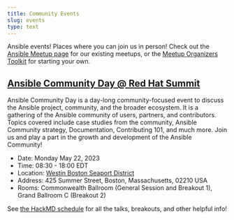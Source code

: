 ```yaml
---
title: Community Events
slug: events
type: text
---
```


Ansible events! Places where you can join us in person! Check out the [Ansible Meetup page](https://www.meetup.com/topics/ansible/all/) for our existing meetups, or the [Meetup Organizers Toolkit](https://github.com/ansible-community/meetup/blob/main/meetup_toolkit.md) for starting your own.

## [Ansible Community Day @ Red Hat Summit](https://hackmd.io/@ansible-community/ACD2023-Boston)

Ansible Community Day is a day-long community-focused event to discuss the Ansible project, community, and the broader ecosystem. It is a gathering of the Ansible community of users, partners, and contributors. Topics covered include case studies from the community, Ansible Community strategy, Documentation, Contributing 101, and much more. Join us and play a part in the growth and development of the Ansible Community!

- Date: Monday May 22, 2023
- Time: 08:30 - 18:00 EDT
- Location: [Westin Boston Seaport District](https://www.marriott.com/en-us/hotels/bosow-the-westin-boston-seaport-district/overview/)
- Address: 425 Summer Street, Boston, Massachusetts, 02210 USA
- Rooms: Commonwealth Ballroom (General Session and Breakout 1), Grand Ballroom C (Breakout 2)

See [the HackMD schedule](https://hackmd.io/@ansible-community/ACD2023-Boston) for all the talks, breakouts, and other helpful info!
